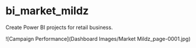 # bi_market_mildz
Create Power BI projects for retail business.

![Campaign Performance](Dashboard Images/Market Mildz_page-0001.jpg)